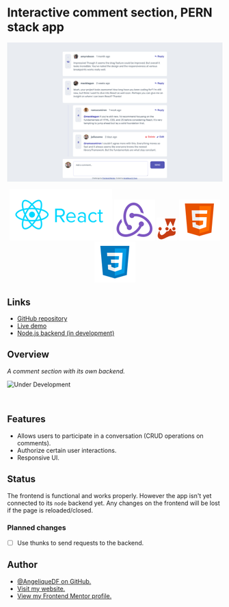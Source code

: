 # Interactive comment section, PERN stack app

![Screenshot of the Interactive comment section](./src/images/screenshot-desktop.png)

<div align="center">
  <img src="./src/images/logo-reactjs.svg">
  <img src="./src/images/logo-redux.svg">
  <img width="48px" src="./src/images/logo-jestjs.svg">
  <img src="./src/images/logo-html5.svg">
  <img src="./src/images/logo-css3.svg">
</div>

## Links

- [GitHub repository](https://github.com/AngeliqueDF/interactive-comment-section-redux)
- [Live demo](https://jazzy-speculoos-f7da49.netlify.app/)
- [Node.js backend (in development)](https://github.com/AngeliqueDF/interactive-comment-section-backend)

## Overview

_A comment section with its own backend._

![Under Development](https://img.shields.io/badge/under-development-orange.svg)

<br />

## Features

- Allows users to participate in a conversation (CRUD operations on comments).
- Authorize certain user interactions.
- Responsive UI.

## Status

The frontend is functional and works properly. However the app isn't yet connected to its `node` backend yet. Any changes on the frontend will be lost if the page is reloaded/closed.

### Planned changes

- [ ] Use thunks to send requests to the backend.

## Author

- [@AngeliqueDF on GitHub.](https://github.com/AngeliqueDF)
- [Visit my website.](https://adf.dev)
- [View my Frontend Mentor profile.](https://www.frontendmentor.io/profile/AngeliqueDF)
